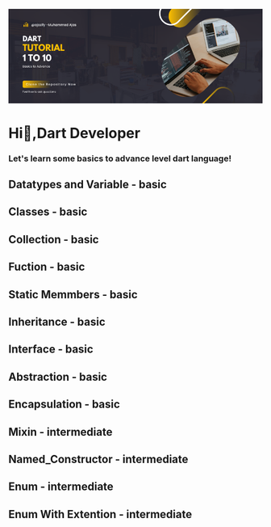 [![MasterHead](https://raw.githubusercontent.com/ajazify/git_image/main/dart%20tutorial.png)](https://linkedin/in/ajazify)
<h1 align="left">Hi👋,Dart Developer</h1>
<h3 align="left"> Let's learn some basics to advance level dart language!</h3>
<div>   </div>

<h2 align="left">Datatypes and Variable - basic </h2>
<h2 align="left">Classes - basic</h2>
<h2 align="left">Collection - basic</h2>
<h2 align="left">Fuction - basic</h2>
<h2 align="left">Static Memmbers - basic</h2>
<h2 align="left">Inheritance - basic</h2>
<h2 align="left">Interface - basic</h2>
<h2 align="left">Abstraction - basic</h2>
<h2 align="left">Encapsulation - basic</h2>
<h2 align="left">Mixin - intermediate </h2>
<h2 align="left">Named_Constructor - intermediate </h2>
<h2 align="left">Enum - intermediate </h2>
<h2 align="left">Enum With Extention - intermediate </h2>
